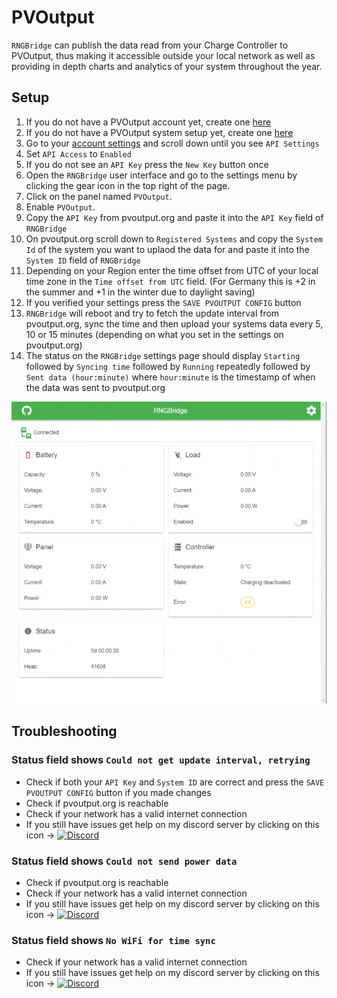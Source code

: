 # PVOutput
`RNGBridge` can publish the data read from your Charge Controller to PVOutput, thus making it accessible outside your local network as well as providing in depth charts and analytics of your system throughout the year.

## Setup
1. If you do not have a PVOutput account yet, create one [here](https://pvoutput.org)
2. If you do not have a PVOutput system setup yet, create one [here](https://pvoutput.org/addoutput.jsp)
3. Go to your [account settings](https://pvoutput.org/account.jsp) and scroll down until you see `API Settings`
4. Set `API Access` to `Enabled`
5. If you do not see an `API Key` press the `New Key` button once
6. Open the `RNGBridge` user interface and go to the settings menu by clicking the gear icon in the top right of the page.
7. Click on the panel named `PVOutput`.
8. Enable `PVOutput`.
9. Copy the `API Key` from pvoutput.org and paste it into the `API Key` field of `RNGBridge`
10. On pvoutput.org scroll down to `Registered Systems` and copy the `System Id` of the system you want to uplaod the data for and paste it into the `System ID` field of `RNGBridge`
11. Depending on your Region enter the time offset from UTC of your local time zone in the `Time offset from UTC` field. (For Germany this is +2 in the summer and +1 in the winter due to daylight saving)
12. If you verified your settings press the `SAVE PVOUTPUT CONFIG` button
13. `RNGBridge` will reboot and try to fetch the update interval from pvoutput.org, sync the time and then upload your systems data every 5, 10 or 15 minutes (depending on what you set in the settings on pvoutput.org)
14. The status on the `RNGBridge` settings page should display `Starting` followed by `Syncing time` followed by `Running` repeatedly followed by `Sent data (hour:minute)` where `hour:minute` is the timestamp of when the data was sent to pvoutput.org

<img src="https://github.com/enwi/RNGBridgeDoc/blob/v2/images/gif/pvo.gif" width="600">

## Troubleshooting
### Status field shows `Could not get update interval, retrying`
- Check if both your `API Key` and `System ID` are correct and press the `SAVE PVOUTPUT CONFIG` button if you made changes
- Check if pvoutput.org is reachable
- Check if your network has a valid internet connection
- If you still have issues get help on my discord server by clicking on this icon -> [![Discord](https://img.shields.io/discord/781219798931603527.svg?label=enwi&logo=discord&logoColor=ffffff&color=7389D8&labelColor=6A7EC2)](https://discord.gg/YxVyJWX62h)

### Status field shows `Could not send power data`
- Check if pvoutput.org is reachable
- Check if your network has a valid internet connection
- If you still have issues get help on my discord server by clicking on this icon -> [![Discord](https://img.shields.io/discord/781219798931603527.svg?label=enwi&logo=discord&logoColor=ffffff&color=7389D8&labelColor=6A7EC2)](https://discord.gg/YxVyJWX62h)

### Status field shows `No WiFi for time sync`
- Check if your network has a valid internet connection
- If you still have issues get help on my discord server by clicking on this icon -> [![Discord](https://img.shields.io/discord/781219798931603527.svg?label=enwi&logo=discord&logoColor=ffffff&color=7389D8&labelColor=6A7EC2)](https://discord.gg/YxVyJWX62h)
